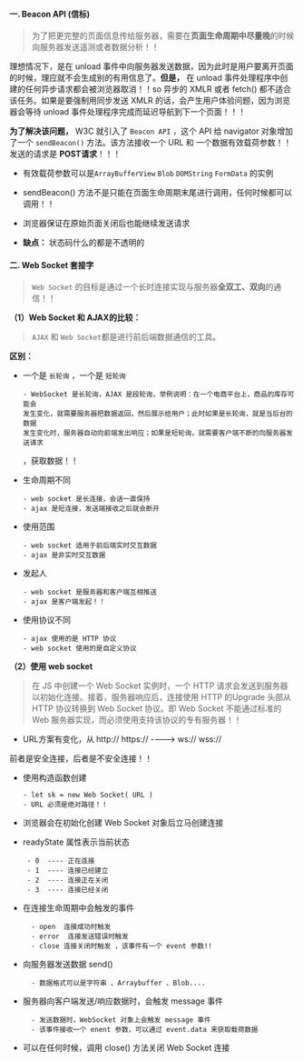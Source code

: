 #### 一. Beacon API (信标)

> 为了把更完整的页面信息传给服务器，需要在**页面生命周期中尽量晚**的时候向服务器发送遥测或者数据分析！！

理想情况下，是在 unload 事件中向服务器发送数据，因为此时是用户要离开页面的时候，理应就不会生成别的有用信息了。**但是，** 在 unload 事件处理程序中创建的任何异步请求都会被浏览器取消！！so 异步的 XMLR 或者 fetch() 都不适合该任务。如果是要强制用同步发送 XMLR 的话，会产生用户体验问题，因为浏览器会等待 unload 事件处理程序完成而延迟导航到下一个页面！！！

**为了解决该问题，** W3C 就引入了 `Beacon API` ，这个 API 给 navigator 对象增加了一个 `sendBeacon()` 方法。该方法接收一个 URL 和 一个数据有效载荷参数！！发送的请求是 **POST请求**！！！

- 有效载荷参数可以是`ArrayBufferView` `Blob` `DOMString` `FormData` 的实例

- sendBeacon() 方法不是只能在页面生命周期末尾进行调用，任何时候都可以调用！！

- 浏览器保证在原始页面关闭后也能继续发送请求

- **缺点：** 状态码什么的都是不透明的



#### 二. Web Socket 套接字

> `Web Socket` 的目标是通过一个长时连接实现与服务器**全双工、双向**的通信！！



**（1）Web Socket 和 AJAX的比较：**

> `AJAX` 和 `Web Socket`都是进行前后端数据通信的工具。

**区别：**

- 一个是 `长轮询` ，一个是 `短轮询`

      - WebSocket 是长轮询，AJAX 是段轮询，举例说明：在一个电商平台上，商品的库存可能会
      发生变化，就需要服务器把数据返回，然后展示给用户；此时如果是长轮询，就是当后台的数据
      发生变化时，服务器自动向前端发出响应；如果是短轮询，就需要客户端不断的向服务器发送请求
     ，获取数据！！

- 生命周期不同

      - web socket 是长连接，会话一直保持
      - ajax 是短连接，发送端接收之后就会断开

- 使用范围

      - web socket 适用于前后端实时交互数据
      - ajax 是非实时交互数据

- 发起人

      - web socket 是服务器和客户端互相推送
      - ajax 是客户端发起！！

- 使用协议不同

      - ajax 使用的是 HTTP 协议
      - web socket 使用的是自定义协议

**（2）使用 web socket**

> 在 JS 中创建一个 Web Socket 实例时，一个 HTTP 请求会发送到服务器以初始化连接。接着，服务器响应后，连接使用 HTTP 的Upgrade 头部从 HTTP 协议转换到 Web Socket 协议。即 Web Socket 不能通过标准的 Web 服务器实现，而必须使用支持该协议的专有服务器！！ 

- URL方案有变化，从 http://    https://   ---->   ws://   wss://

前者是安全连接，后者是不安全连接！！

- 使用构造函数创建

      - let sk = new Web Socket( URL )
      - URL 必须是绝对路径！！

- 浏览器会在初始化创建 Web Socket 对象后立马创建连接

- readyState 属性表示当前状态

       - 0  ---- 正在连接
       - 1  ---- 连接已经建立
       - 2  ---- 连接正在关闭
       - 3  ---- 连接已经关闭

- 在连接生命周期中会触发的事件

        - open  连接成功时触发
        - error  连接发送错误时触发
        - close 连接关闭时触发 ，该事件有一个 event 参数!!

- 向服务器发送数据 send() 

        - 数据格式可以是字符串 、Arraybuffer 、Blob....

- 服务器向客户端发送/响应数据时，会触发 message 事件

        - 发送数据时，WebSocket 对象上会触发 message 事件
        - 该事件接收一个 enent 参数，可以通过 event.data 来获取载荷数据

- 可以在任何时候，调用 close() 方法关闭 Web Socket 连接





